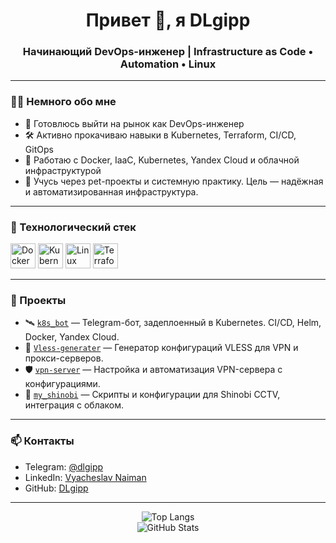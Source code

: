 <h1 align="center">Привет 👋, я DLgipp</h1>
<h3 align="center">Начинающий DevOps-инженер | Infrastructure as Code • Automation • Linux</h3>

---

### 👨‍💻 Немного обо мне

- 🎯 Готовлюсь выйти на рынок как DevOps-инженер 
- 🛠️ Активно прокачиваю навыки в Kubernetes, Terraform, CI/CD, GitOps  
- 🐳 Работаю с Docker, IaaC, Kubernetes, Yandex Cloud и облачной инфраструктурой  
- 🧠 Учусь через pet-проекты и системную практику. Цель — надёжная и автоматизированная инфраструктура.

---

### 🔧 Технологический стек

<p align="left">
  <img src="https://cdn.jsdelivr.net/gh/devicons/devicon/icons/docker/docker-original.svg" width="40" height="40" alt="Docker"/>
  <img src="https://cdn.jsdelivr.net/gh/devicons/devicon/icons/kubernetes/kubernetes-plain.svg" width="40" height="40" alt="Kubernetes"/>
  <img src="https://cdn.jsdelivr.net/gh/devicons/devicon/icons/linux/linux-original.svg" width="40" height="40" alt="Linux"/>
  <img src="https://cdn.jsdelivr.net/gh/devicons/devicon/icons/terraform/terraform-original.svg" width="40" height="40" alt="Terraform"/>
</p>

---

### 🚀 Проекты

- 🛰️ [`k8s_bot`](https://github.com/DLgipp/k8s_bot) — Telegram-бот, задеплоенный в Kubernetes. CI/CD, Helm, Docker, Yandex Cloud.  
- 🔐 [`Vless-generater`](https://github.com/DLgipp/Vless-generater) — Генератор конфигураций VLESS для VPN и прокси-серверов.  
- 🛡️ [`vpn-server`](https://github.com/DLgipp/vpn-server) — Настройка и автоматизация VPN-сервера с конфигурациями.  
- 🎥 [`my_shinobi`](https://github.com/DLgipp/my_shinobi) — Скрипты и конфигурации для Shinobi CCTV, интеграция с облаком.

---

### 📫 Контакты

- Telegram: [@dlgipp](https://t.me/dlgipp)  
- LinkedIn: [Vyacheslav Naiman](https://www.linkedin.com/in/vyacheslav-naiman-b16920369)  
- GitHub: [DLgipp](https://github.com/DLgipp)

---

<p align="center">
  <img src="https://github-readme-stats.vercel.app/api/top-langs/?username=DLgipp&layout=compact&theme=github_dark&hide_border=true" alt="Top Langs" />
  <br/>
  <img src="https://github-readme-stats.vercel.app/api?username=DLgipp&show_icons=true&theme=github_dark&hide_border=true" alt="GitHub Stats" />
</p>
